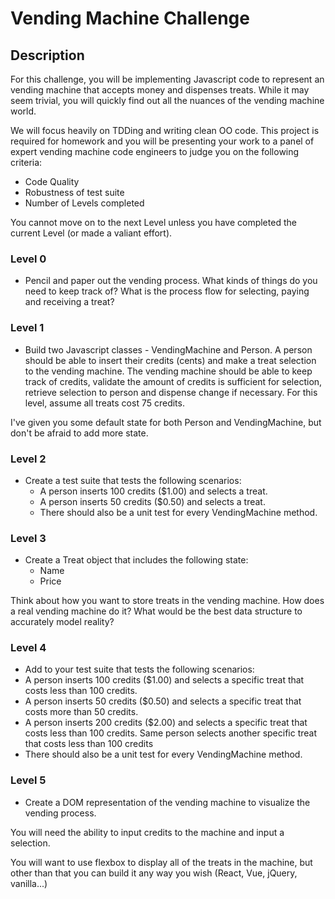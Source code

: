 # Vending Machine Challenge

## Description
For this challenge, you will be implementing Javascript code to represent an vending machine that accepts money and dispenses treats. While it may seem trivial, you will quickly find out all the nuances of the vending machine world.

We will focus heavily on TDDing and writing clean OO code. This project is required for homework and you will be presenting your work to a panel of expert vending machine code engineers to judge you on the following criteria:
* Code Quality
* Robustness of test suite
* Number of Levels completed

You cannot move on to the next Level unless you have completed the current Level (or made a valiant effort).

### Level 0
* Pencil and paper out the vending process. What kinds of things do you need to keep track of? What is the process flow for selecting, paying and receiving a treat?

### Level 1
* Build two Javascript classes - VendingMachine and Person. A
person should be able to insert their credits (cents) and make a treat selection to the vending machine. The vending machine should be able to keep track of credits, validate the amount of credits is sufficient for selection, retrieve selection to person and dispense change if necessary. For this level, assume all treats cost 75 credits.

I've given you some default state for both Person and VendingMachine, but don't be afraid to add more state.

### Level 2
* Create a test suite that tests the following scenarios:
  * A person inserts 100 credits ($1.00) and selects a treat.
  * A person inserts 50 credits ($0.50) and selects a treat.
  * There should also be a unit test for every VendingMachine method.

### Level 3
* Create a Treat object that includes the following state:
  * Name
  * Price

Think about how you want to store treats in the vending machine. How does a real vending machine do it? What would be the best data structure to accurately model reality?

### Level 4
* Add to your test suite that tests the following scenarios:
* A person inserts 100 credits ($1.00) and selects a specific treat that costs less than 100 credits.
* A person inserts 50 credits ($0.50) and selects a specific treat that costs more than 50 credits.
* A person inserts 200 credits ($2.00) and selects a specific treat that costs less than 100 credits. Same person selects another specific treat that costs less than 100 credits
* There should also be a unit test for every VendingMachine method.

### Level 5
* Create a DOM representation of the vending machine to visualize the vending process.

You will need the ability to input credits to the machine and input a selection.

You will want to use flexbox to display all of the treats in the machine, but other than that you can build it any way you wish (React, Vue, jQuery, vanilla...)
